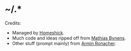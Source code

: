 ~/.*
====

Credits:

* Managed by [Homeshick](https://github.com/andsens/homeshick).
* Much code and ideas ripped off from [Mathias Bynens](https://github.com/mathiasbynens/dotfiles).
* Other stuff (prompt mainly) from [Armin Ronacher](https://github.com/mitsuhiko/dotfiles).
